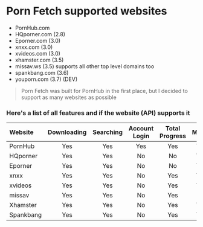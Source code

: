 # Porn Fetch supported websites
- PornHub.com
- HQporner.com (2.8) 
- Eporner.com (3.0)
- xnxx.com (3.0)
- xvideos.com (3.0)
- xhamster.com (3.5)
- missav.ws (3.5) supports all other top level domains too
- spankbang.com (3.6)
- youporn.com (3.7) (DEV)


> Porn Fetch was built for PornHub in the first place, but I decided to support as many websites as possible

### Here's a list of all features and if the website (API) supports it


| Website    | Downloading | Searching | Account Login | Total Progress | Model |
|:-----------|:-----------:|:---------:|:-------------:|:--------------:|:-----:|
| PornHub    |     Yes     |    Yes    |      Yes      |      Yes       |  Yes  |
| HQporner   |     Yes     |    Yes    |      No       |       No       |  Yes  |
| Eporner    |     Yes     |    Yes    |      No       |       No       |  Yes  |
| xnxx       |     Yes     |    Yes    |      No       |      Yes       |  Yes  |
| xvideos    |     Yes     |    Yes    |      No       |      Yes       |  Yes  |
| missav     |     Yes     |    Yes    |      No       |      Yes       |  No   | 
| Xhamster   |     Yes     |    Yes    |      No       |      Yes       |  Yes  | 
| Spankbang  |     Yes     |    Yes    |      No       |      Yes       |  Yes  |